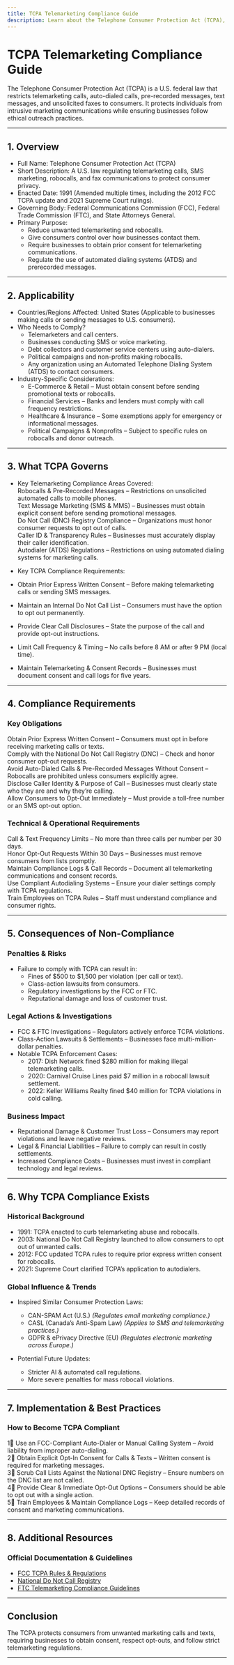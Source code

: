 ```yaml
---
title: TCPA Telemarketing Compliance Guide
description: Learn about the Telephone Consumer Protection Act (TCPA), its requirements, enforcement, and best practices for telemarketing compliance.
---
```


# TCPA Telemarketing Compliance Guide
The Telephone Consumer Protection Act (TCPA) is a U.S. federal law that restricts telemarketing calls, auto-dialed calls, pre-recorded messages, text messages, and unsolicited faxes to consumers. It protects individuals from intrusive marketing communications while ensuring businesses follow ethical outreach practices.

---

## 1. Overview
- Full Name: Telephone Consumer Protection Act (TCPA)  
- Short Description: A U.S. law regulating telemarketing calls, SMS marketing, robocalls, and fax communications to protect consumer privacy.  
- Enacted Date: 1991 (Amended multiple times, including the 2012 FCC TCPA update and 2021 Supreme Court rulings).  
- Governing Body: Federal Communications Commission (FCC), Federal Trade Commission (FTC), and State Attorneys General.  
- Primary Purpose:  
  - Reduce unwanted telemarketing and robocalls.  
  - Give consumers control over how businesses contact them.  
  - Require businesses to obtain prior consent for telemarketing communications.  
  - Regulate the use of automated dialing systems (ATDS) and prerecorded messages.  

---

## 2. Applicability
- Countries/Regions Affected: United States (Applicable to businesses making calls or sending messages to U.S. consumers).  
- Who Needs to Comply?  
  - Telemarketers and call centers.  
  - Businesses conducting SMS or voice marketing.  
  - Debt collectors and customer service centers using auto-dialers.  
  - Political campaigns and non-profits making robocalls.  
  - Any organization using an Automated Telephone Dialing System (ATDS) to contact consumers.  
- Industry-Specific Considerations:  
  - E-Commerce & Retail – Must obtain consent before sending promotional texts or robocalls.  
  - Financial Services – Banks and lenders must comply with call frequency restrictions.  
  - Healthcare & Insurance – Some exemptions apply for emergency or informational messages.  
  - Political Campaigns & Nonprofits – Subject to specific rules on robocalls and donor outreach.  

---

## 3. What TCPA Governs
- Key Telemarketing Compliance Areas Covered:  
   Robocalls & Pre-Recorded Messages – Restrictions on unsolicited automated calls to mobile phones.  
   Text Message Marketing (SMS & MMS) – Businesses must obtain explicit consent before sending promotional messages.  
   Do Not Call (DNC) Registry Compliance – Organizations must honor consumer requests to opt out of calls.  
   Caller ID & Transparency Rules – Businesses must accurately display their caller identification.  
   Autodialer (ATDS) Regulations – Restrictions on using automated dialing systems for marketing calls.  

- Key TCPA Compliance Requirements:  
- Obtain Prior Express Written Consent – Before making telemarketing calls or sending SMS messages.  
- Maintain an Internal Do Not Call List – Consumers must have the option to opt out permanently.  
- Provide Clear Call Disclosures – State the purpose of the call and provide opt-out instructions.  
- Limit Call Frequency & Timing – No calls before 8 AM or after 9 PM (local time).  
- Maintain Telemarketing & Consent Records – Businesses must document consent and call logs for five years.  

---

## 4. Compliance Requirements
### Key Obligations
 Obtain Prior Express Written Consent – Consumers must opt in before receiving marketing calls or texts.  
 Comply with the National Do Not Call Registry (DNC) – Check and honor consumer opt-out requests.  
 Avoid Auto-Dialed Calls & Pre-Recorded Messages Without Consent – Robocalls are prohibited unless consumers explicitly agree.  
 Disclose Caller Identity & Purpose of Call – Businesses must clearly state who they are and why they’re calling.  
 Allow Consumers to Opt-Out Immediately – Must provide a toll-free number or an SMS opt-out option.  

### Technical & Operational Requirements
 Call & Text Frequency Limits – No more than three calls per number per 30 days.  
 Honor Opt-Out Requests Within 30 Days – Businesses must remove consumers from lists promptly.  
 Maintain Compliance Logs & Call Records – Document all telemarketing communications and consent records.  
 Use Compliant Autodialing Systems – Ensure your dialer settings comply with TCPA regulations.  
 Train Employees on TCPA Rules – Staff must understand compliance and consumer rights.  

---

## 5. Consequences of Non-Compliance
### Penalties & Risks
- Failure to comply with TCPA can result in:  
  - Fines of $500 to $1,500 per violation (per call or text).  
  - Class-action lawsuits from consumers.  
  - Regulatory investigations by the FCC or FTC.  
  - Reputational damage and loss of customer trust.  

### Legal Actions & Investigations
- FCC & FTC Investigations – Regulators actively enforce TCPA violations.  
- Class-Action Lawsuits & Settlements – Businesses face multi-million-dollar penalties.  
- Notable TCPA Enforcement Cases:  
  - 2017: Dish Network fined $280 million for making illegal telemarketing calls.  
  - 2020: Carnival Cruise Lines paid $7 million in a robocall lawsuit settlement.  
  - 2022: Keller Williams Realty fined $40 million for TCPA violations in cold calling.  

### Business Impact
- Reputational Damage & Customer Trust Loss – Consumers may report violations and leave negative reviews.  
- Legal & Financial Liabilities – Failure to comply can result in costly settlements.  
- Increased Compliance Costs – Businesses must invest in compliant technology and legal reviews.  

---

## 6. Why TCPA Compliance Exists
### Historical Background
- 1991: TCPA enacted to curb telemarketing abuse and robocalls.  
- 2003: National Do Not Call Registry launched to allow consumers to opt out of unwanted calls.  
- 2012: FCC updated TCPA rules to require prior express written consent for robocalls.  
- 2021: Supreme Court clarified TCPA’s application to autodialers.  

### Global Influence & Trends
- Inspired Similar Consumer Protection Laws:  
  - CAN-SPAM Act (U.S.) *(Regulates email marketing compliance.)*  
  - CASL (Canada’s Anti-Spam Law) *(Applies to SMS and telemarketing practices.)*  
  - GDPR & ePrivacy Directive (EU) *(Regulates electronic marketing across Europe.)*  

- Potential Future Updates:  
  - Stricter AI & automated call regulations.  
  - More severe penalties for mass robocall violations.  

---

## 7. Implementation & Best Practices
### How to Become TCPA Compliant
1⃣ Use an FCC-Compliant Auto-Dialer or Manual Calling System – Avoid liability from improper auto-dialing.  
2⃣ Obtain Explicit Opt-In Consent for Calls & Texts – Written consent is required for marketing messages.  
3⃣ Scrub Call Lists Against the National DNC Registry – Ensure numbers on the DNC list are not called.  
4⃣ Provide Clear & Immediate Opt-Out Options – Consumers should be able to opt out with a single action.  
5⃣ Train Employees & Maintain Compliance Logs – Keep detailed records of consent and marketing communications.  

---

## 8. Additional Resources
### Official Documentation & Guidelines
- [ FCC TCPA Rules & Regulations](https://www.fcc.gov/general/telemarketing-and-robocalls)  
- [ National Do Not Call Registry](https://www.donotcall.gov/)  
- [ FTC Telemarketing Compliance Guidelines](https://www.ftc.gov/business-guidance)  

---

## Conclusion
The TCPA protects consumers from unwanted marketing calls and texts, requiring businesses to obtain consent, respect opt-outs, and follow strict telemarketing regulations.

---
